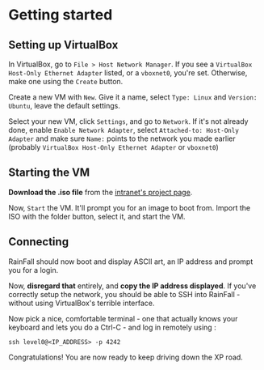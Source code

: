 # Getting started

## **Setting up VirtualBox**

In VirtualBox, go to `File > Host Network Manager`. If you see a `VirtualBox Host-Only Ethernet Adapter` listed, or a `vboxnet0`, you're set. Otherwise, make one using the `Create` button.

Create a new VM with `New`. Give it a name, select `Type: Linux` and `Version: Ubuntu`, leave the default settings.

Select your new VM, click `Settings`, and go to `Network`. If it's not already done, enable `Enable Network Adapter`, select `Attached-to: Host-Only Adapter` and make sure `Name:` points to the network you made earlier (probably `VirtualBox Host-Only Ethernet Adapter` or `vboxnet0`)

## **Starting the VM**

**Download the .iso file** from the [intranet's project page](https://projects.intra.42.fr/projects/42cursus-rainfall).

Now, `Start` the VM. It'll prompt you for an image to boot from. Import the ISO with the folder button, select it, and start the VM.

## **Connecting**

RainFall should now boot and display ASCII art, an IP address and prompt you for a login.

Now, **disregard that** entirely, and **copy the IP address displayed**. If you've correctly setup the network, you should be able to SSH into RainFall - without using VirtualBox's terrible interface.

Now pick a nice, comfortable terminal - one that actually knows your keyboard and lets you do a Ctrl-C - and log in remotely using :

```
ssh level0@<IP_ADDRESS> -p 4242
```

Congratulations! You are now ready to keep driving down the XP road.
